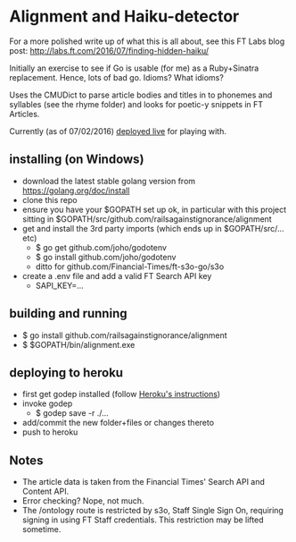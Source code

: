 # Alignment and Haiku-detector

For a more polished write up of what this is all about, see this FT Labs blog post: http://labs.ft.com/2016/07/finding-hidden-haiku/

Initially an exercise to see if Go is usable (for me) as a Ruby+Sinatra replacement. Hence, lots of bad go. Idioms? What idioms?

Uses the CMUDict to parse article bodies and titles in to phonemes and syllables (see the rhyme folder) and looks for poetic-y snippets in FT Articles.

Currently (as of 07/02/2016) [deployed live](https://ftlabs-alignment.herokuapp.com/) for playing with.

## installing (on Windows)

* download the latest stable golang version from https://golang.org/doc/install
* clone this repo
* ensure you have your $GOPATH set up ok, in particular with this project sitting in $GOPATH/src/github.com/railsagainstignorance/alignment
* get and install the 3rd party imports (which ends up in $GOPATH/src/... etc)
   * $ go get     github.com/joho/godotenv
   * $ go install github.com/joho/godotenv
   * ditto for github.com/Financial-Times/ft-s3o-go/s3o
* create a .env file and add a valid FT Search API key
   * SAPI_KEY=...

## building and running

* $ go install github.com/railsagainstignorance/alignment
* $ $GOPATH/bin/alignment.exe

## deploying to heroku

* first get godep installed (follow [Heroku's instructions](https://devcenter.heroku.com/articles/deploying-go))
* invoke godep 
   * $ godep save -r ./...
* add/commit the new folder+files or changes thereto
* push to heroku

## Notes

* The article data is taken from the Financial Times' Search API and Content API.
* Error checking? Nope, not much.
* The /ontology route is restricted by s3o, Staff Single Sign On, requiring signing in using FT Staff credentials. This restriction may be lifted sometime.
